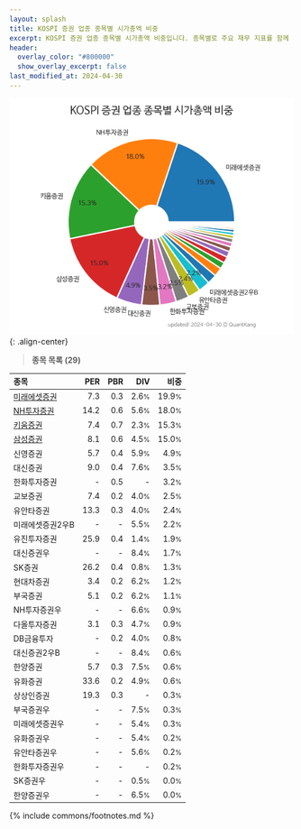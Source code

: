 ```yaml
---
layout: splash
title: KOSPI 증권 업종 종목별 시가총액 비중
excerpt: KOSPI 증권 업종 종목별 시가총액 비중입니다. 종목별로 주요 재무 지표를 함께 표시합니다.
header:
  overlay_color: "#800000"
  show_overlay_excerpt: false
last_modified_at: 2024-04-30
---
```



![KOSPI 증권 업종 종목별 시가총액 비중](/stats/sector/images/kospi_업종_증권_종목.png){: .align-center}


> **종목 목록 (29)**<a id="list"></a>

| **종목** | **PER** | **PBR** | **DIV** | **비중** |
| :------- | ------: | ------: | ------: | -------: |
| [미래에셋증권](/006800/) | 7.3 | 0.3 | 2.6<small>%</small> | 19.9<small>%</small> |
| [NH투자증권](/005940/) | 14.2 | 0.6 | 5.6<small>%</small> | 18.0<small>%</small> |
| [키움증권](/039490/) | 7.4 | 0.7 | 2.3<small>%</small> | 15.3<small>%</small> |
| [삼성증권](/016360/) | 8.1 | 0.6 | 4.5<small>%</small> | 15.0<small>%</small> |
| 신영증권 | 5.7 | 0.4 | 5.9<small>%</small> | 4.9<small>%</small> |
| 대신증권 | 9.0 | 0.4 | 7.6<small>%</small> | 3.5<small>%</small> |
| 한화투자증권 | - | 0.5 | - | 3.2<small>%</small> |
| 교보증권 | 7.4 | 0.2 | 4.0<small>%</small> | 2.5<small>%</small> |
| 유안타증권 | 13.3 | 0.3 | 4.0<small>%</small> | 2.4<small>%</small> |
| 미래에셋증권2우B | - | - | 5.5<small>%</small> | 2.2<small>%</small> |
| 유진투자증권 | 25.9 | 0.4 | 1.4<small>%</small> | 1.9<small>%</small> |
| 대신증권우 | - | - | 8.4<small>%</small> | 1.7<small>%</small> |
| SK증권 | 26.2 | 0.4 | 0.8<small>%</small> | 1.3<small>%</small> |
| 현대차증권 | 3.4 | 0.2 | 6.2<small>%</small> | 1.2<small>%</small> |
| 부국증권 | 5.1 | 0.2 | 6.2<small>%</small> | 1.1<small>%</small> |
| NH투자증권우 | - | - | 6.6<small>%</small> | 0.9<small>%</small> |
| 다올투자증권 | 3.1 | 0.3 | 4.7<small>%</small> | 0.9<small>%</small> |
| DB금융투자 | - | 0.2 | 4.0<small>%</small> | 0.8<small>%</small> |
| 대신증권2우B | - | - | 8.4<small>%</small> | 0.6<small>%</small> |
| 한양증권 | 5.7 | 0.3 | 7.5<small>%</small> | 0.6<small>%</small> |
| 유화증권 | 33.6 | 0.2 | 4.9<small>%</small> | 0.6<small>%</small> |
| 상상인증권 | 19.3 | 0.3 | - | 0.3<small>%</small> |
| 부국증권우 | - | - | 7.5<small>%</small> | 0.3<small>%</small> |
| 미래에셋증권우 | - | - | 5.4<small>%</small> | 0.3<small>%</small> |
| 유화증권우 | - | - | 5.4<small>%</small> | 0.2<small>%</small> |
| 유안타증권우 | - | - | 5.6<small>%</small> | 0.2<small>%</small> |
| 한화투자증권우 | - | - | - | 0.2<small>%</small> |
| SK증권우 | - | - | 0.5<small>%</small> | 0.0<small>%</small> |
| 한양증권우 | - | - | 6.5<small>%</small> | 0.0<small>%</small> |

{% include commons/footnotes.md %}
